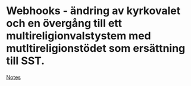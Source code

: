 # Webhooks - ändring av kyrkovalet och en övergång till ett multireligionvalstystem med mutltireligionstödet som ersättning till SST.

[Notes](notes.md)

